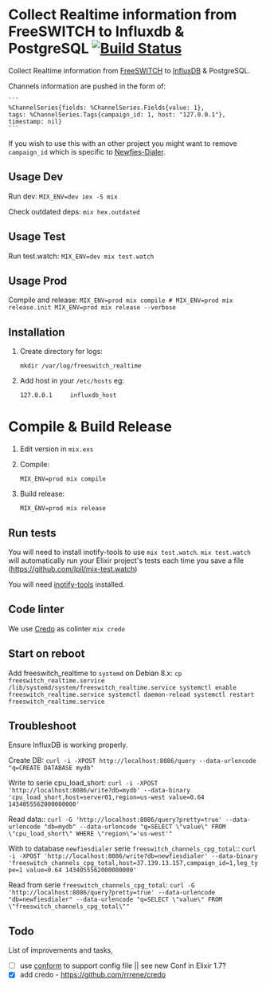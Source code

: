 # Collect Realtime information from FreeSWITCH to Influxdb & PostgreSQL [![Build Status](https://travis-ci.org/areski/freeswitch_realtime.svg?branch=master)](https://travis-ci.org/areski/freeswitch_realtime)


Collect Realtime information from [FreeSWITCH](https://freeswitch.org/) to [InfluxDB](https://influxdata.com/) & PostgreSQL.

Channels information are pushed in the form of:

    ```
    %ChannelSeries{fields: %ChannelSeries.Fields{value: 1},
    tags: %ChannelSeries.Tags{campaign_id: 1, host: "127.0.0.1"}, timestamp: nil}
    ```

If you wish to use this with an other project you might want to remove `campaign_id` which is specific to [Newfies-Dialer](https://www.newfies-dialer.org/).


## Usage Dev

Run dev:
    ```
    MIX_ENV=dev iex -S mix
    ```

Check outdated deps:
    ```
    mix hex.outdated
    ```

## Usage Test

Run test.watch:
    ```
    MIX_ENV=dev mix test.watch
    ```

## Usage Prod

Compile and release:
    ```
    MIX_ENV=prod mix compile
    # MIX_ENV=prod mix release.init
    MIX_ENV=prod mix release --verbose
    ```

## Installation

1. Create directory for logs:

    ```
    mkdir /var/log/freeswitch_realtime
    ```

2. Add host in your `/etc/hosts` eg:

    ```
    127.0.0.1     influxdb_host
    ```

# Compile & Build Release

1. Edit version in `mix.exs`


2. Compile:
    ```
    MIX_ENV=prod mix compile
    ```

3. Build release:
    ```
    MIX_ENV=prod mix release
    ```

## Run tests

You will need to install inotify-tools to use `mix test.watch`.
`mix test.watch` will automatically run your Elixir project's tests each
time you save a file (https://github.com/lpil/mix-test.watch)

You will need [inotify-tools](https://github.com/rvoicilas/inotify-tools/wiki)
installed.


## Code linter

We use [Credo](https://github.com/rrrene/credo) as colinter
    ```
    mix credo
    ```

## Start on reboot

Add freeswitch_realtime to `systemd` on Debian 8.x:
    ```
    cp freeswitch_realtime.service /lib/systemd/system/freeswitch_realtime.service
    systemctl enable freeswitch_realtime.service
    systemctl daemon-reload
    systemctl restart freeswitch_realtime.service
    ```

## Troubleshoot

Ensure InfluxDB is working properly.

Create DB:
    ```
    curl -i -XPOST http://localhost:8086/query --data-urlencode "q=CREATE DATABASE mydb"
    ```

Write to serie cpu_load_short:
    ```
    curl -i -XPOST 'http://localhost:8086/write?db=mydb' --data-binary 'cpu_load_short,host=server01,region=us-west value=0.64 1434055562000000000'
    ```

Read data::
    ```
    curl -G 'http://localhost:8086/query?pretty=true' --data-urlencode "db=mydb" --data-urlencode "q=SELECT \"value\" FROM \"cpu_load_short\" WHERE \"region\"='us-west'"
    ```

With to database `newfiesdialer` serie `freeswitch_channels_cpg_total`::
    ```
    curl -i -XPOST 'http://localhost:8086/write?db=newfiesdialer' --data-binary 'freeswitch_channels_cpg_total,host=37.139.13.157,campaign_id=1,leg_type=1 value=0.64 1434055562000000000'
    ```

Read from serie `freeswitch_channels_cpg_total`:
    ```
    curl -G 'http://localhost:8086/query?pretty=true' --data-urlencode "db=newfiesdialer" --data-urlencode "q=SELECT \"value\" FROM \"freeswitch_channels_cpg_total\""
    ```

## Todo

List of improvements and tasks,

- [ ] use [conform](https://github.com/bitwalker/conform) to support config file || see new Conf in Elixir 1.7?
- [x] add credo - https://github.com/rrrene/credo
